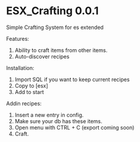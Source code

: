 # ESX_Crafting 0.0.1
Simple Crafting System for es extended

Features:
1. Ability to craft items from other items.
2. Auto-discover recipes


Installation:
1. Import SQL if you want to keep current recipes
2. Copy to [esx]
3. Add to start

Addin recipes:
1. Insert a new entry in config.
2. Make sure your db has these items.
3. Open menu with CTRL + C (export coming soon)
4. Craft.
